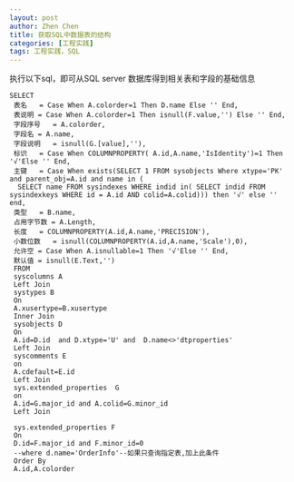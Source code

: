 ```yaml
---
layout: post
author: Zhen Chen
title: 获取SQL中数据表的结构
categories: [工程实践]
tags: 工程实践，SQL
---
```

执行以下sql，即可从SQL server 数据库得到相关表和字段的基础信息

    SELECT
     表名   = Case When A.colorder=1 Then D.name Else '' End,
     表说明 = Case When A.colorder=1 Then isnull(F.value,'') Else '' End,
     字段序号   = A.colorder,
     字段名 = A.name,
     字段说明   = isnull(G.[value],''),
     标识   = Case When COLUMNPROPERTY( A.id,A.name,'IsIdentity')=1 Then '√'Else '' End,
     主键   = Case When exists(SELECT 1 FROM sysobjects Where xtype='PK' and parent_obj=A.id and name in (
      SELECT name FROM sysindexes WHERE indid in( SELECT indid FROM sysindexkeys WHERE id = A.id AND colid=A.colid))) then '√' else '' end,
     类型   = B.name,
     占用字节数 = A.Length,
     长度   = COLUMNPROPERTY(A.id,A.name,'PRECISION'),
     小数位数   = isnull(COLUMNPROPERTY(A.id,A.name,'Scale'),0),
     允许空 = Case When A.isnullable=1 Then '√'Else '' End,
     默认值 = isnull(E.Text,'')
     FROM
     syscolumns A
     Left Join
     systypes B
     On
     A.xusertype=B.xusertype
     Inner Join
     sysobjects D
     On
     A.id=D.id  and D.xtype='U' and  D.name<>'dtproperties'
     Left Join
     syscomments E
     on
     A.cdefault=E.id
     Left Join
     sys.extended_properties  G
     on
     A.id=G.major_id and A.colid=G.minor_id
     Left Join
    
     sys.extended_properties F
     On
     D.id=F.major_id and F.minor_id=0
     --where d.name='OrderInfo'--如果只查询指定表,加上此条件
     Order By
     A.id,A.colorder